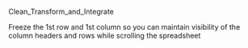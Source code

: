 
Clean_Transform_and_Integrate


Freeze the 1st row and 1st column so you can maintain visibility of the column headers and rows while scrolling the spreadsheet

